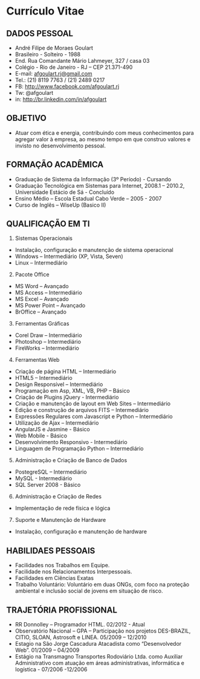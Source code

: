 # Currículo Vitae #

## DADOS PESSOAL ##
 * André Filipe de Moraes Goulart
 * Brasileiro - Solteiro - 1988
 * End. Rua Comandante Mário Lahmeyer, 327 / casa 03
 * Colégio - Rio de Janeiro - RJ – CEP 21.371-490
 * E-mail: afgoulart.rj@gmail.com
 * Tel.: (21) 8119 7763 / (21) 2489 0217
 * FB: http://www.facebook.com/afgoulart.rj
 * Tw: @afgoulart
 * in: http://br.linkedin.com/in/afgoulart

## OBJETIVO ##
 * Atuar com ética e energia, contribuindo com meus conhecimentos para agregar valor à empresa, ao mesmo tempo em que construo valores e invisto no desenvolvimento pessoal.

## FORMAÇÃO ACADÊMICA ##
 * Graduação de Sistema da Informação (3º Período) - Cursando
 * Graduação Tecnológica em Sistemas para Internet, 2008.1 – 2010.2, Universidade Estácio de Sá - Concluído
 * Ensino Médio – Escola Estadual Cabo Verde – 2005 - 2007
 * Curso de Inglês – WiseUp (Basico II)

## QUALIFICAÇÃO EM TI ##
 1. Sistemas Operacionais
  * Instalação, configuração e manutenção de sistema operacional
  * Windows – Intermediário (XP, Vista, Seven)
  * Linux – Intermediário
 2. Pacote Office
  * MS Word – Avançado
  * MS Access – Intermediário
  * MS Excel – Avançado
  * MS Power Point – Avançado
  * BrOffice – Avançado
 3. Ferramentas Gráficas
  * Corel Draw – Intermediário
  * Photoshop  – Intermediário
  * FireWorks  – Intermediário
 4. Ferramentas Web
  * Criação de página HTML – Intermediário 
  * HTML5 – Intermediário
  * Design Responsível – Intermediário
  * Programação em Asp, XML, VB, PHP – Básico
  * Criação de Plugins jQuery - Intermediário
  * Criação e manutenção de layout em Web Sites – Intermediário
  * Edição e construção de arquivos FITS – Intermediário
  * Expressões Regulares com Javascript e Python – Intermediário
  * Utilização de Ajax – Intermediário
  * AngularJS e Jasmine - Básico
  * Web Mobile - Básico
  * Desenvolvimento Responsivo - Intermediário
  * Linguagem de Programação Python – Intermediário
 5. Administração e Criação de Banco de Dados
  * PostegreSQL – Intermediário
  * MySQL - Intermediário
  * SQL Server 2008 - Básico
 6. Administração e Criação de Redes
  * Implementação de rede física e lógica
 7. Suporte e Manutenção de Hardware 
  * Instalação, configuração e manutenção de hardware

## HABILIDAES PESSOAIS ##
 * Facilidades nos Trabalhos em Equipe.
 * Facilidade nos Relacionamentos Interpessoais.
 * Facilidades em Ciências Exatas
 * Trabalho Voluntário: Voluntário em duas ONGs, com foco na proteção ambiental e inclusão social de jovens em situação de risco.

## TRAJETÓRIA PROFISSIONAL ##
 * RR Donnolley – Programador HTML. 02/2012 - Atual
 * Observatório Nacional – GPA – Participação nos projetos DES-BRAZIL, CITIO, SLOAN, Astrosoft e LINEA. 05/2009 – 12/2010
 * Estagio na São Jorge Cascadura Atacadista como “Desenvolvedor Web”. 01/2009 – 04/2009
 * Estágio na Transmagno Transportes Rodoviário Ltda. como Auxiliar Administrativo com atuação em áreas administrativas, informática e logística - 07/2006 -12/2006
